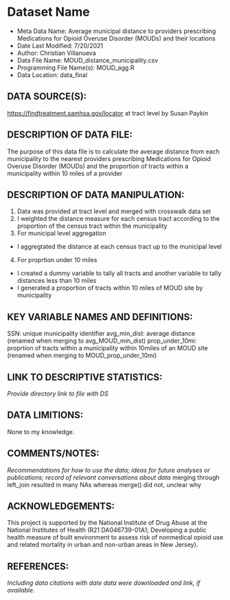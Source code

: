 
# Dataset Name # 

- Meta Data Name: Average municipal distance to providers prescribing Medications for Opioid Overuse Disorder (MOUDs) and their locations
- Date Last Modified: 7/20/2021
- Author: Christian Villanueva
- Data File Name: MOUD_distance_municipality.csv
- Programming File Name(s): MOUD_agg.R
- Data Location: data_final

## DATA SOURCE(S):
https://findtreatment.samhsa.gov/locator at tract level by Susan Paykin

## DESCRIPTION OF DATA FILE: 
The purpose of this data file is to calculate the average distance from each municipality to the nearest providers prescribing Medications for Opioid Overuse Disorder (MOUDs) and the proportion of tracts within a municipality within 10 miles of a provider

## DESCRIPTION OF DATA MANIPULATION:
1) Data was provided at tract level and merged with crosswalk data set
2) I weighted the distance measure for each census tract according to the proportion of the census tract within the municipality
3) For municipal level aggregation 
 - I aggregtated the distance at each census tract up to the municipal level
4) For proprtion under 10 miles
 - I created a dummy variable to tally all tracts and another variable to tally distances less than 10 miles
 - I generated a proportion of tracts within 10 miles of MOUD site by municipality

## KEY VARIABLE NAMES AND DEFINITIONS:
SSN: unique municipality identifier 
avg_min_dist: average distance (renamed when merging to avg_MOUD_min_dist)
prop_under_10mi: proprtion of tracts within a municipality within 10miles of an MOUD site (renamed when merging to MOUD_prop_under_10mi)

## LINK TO DESCRIPTIVE STATISTICS:
*Provide directory link to file with DS*

## DATA LIMITIONS:
None to my knowledge.

## COMMENTS/NOTES:  
*Recommendations for how to use the data; ideas for future analyses or publications; record of relevant conversations about data* 
merging through left_join resulted in many NAs whereas merge() did not, unclear why

## ACKNOWLEDGEMENTS:  
This project is supported by the National Institute of Drug Abuse at the National Institutes of Health (R21 DA046739-01A1; Developing a public health measure of built environment to assess risk of nonmedical opioid use and related mortality in urban and non-urban areas in New Jersey). 

## REFERENCES:
*Including data citations with date data were downloaded and link, if available.*


